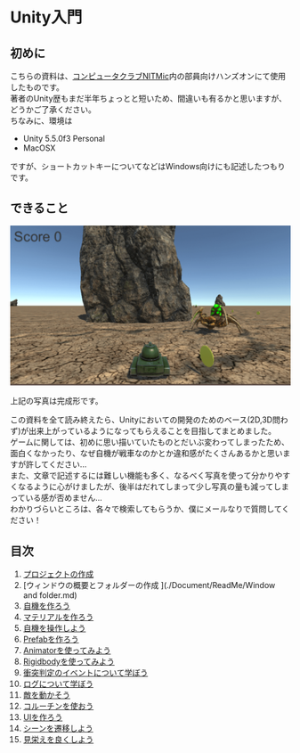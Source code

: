 # Unity入門
## 初めに
こちらの資料は、[コンピュータクラブNITMic](http://nitmic.club.nitech.ac.jp/)内の部員向けハンズオンにて使用したものです。  
著者のUnity歴もまだ半年ちょっとと短いため、間違いも有るかと思いますが、どうかご了承ください。  
ちなみに、環境は
* Unity 5.5.0f3 Personal
* MacOSX

ですが、ショートカットキーについてなどはWindows向けにも記述したつもりです。

## できること
![img](./Document/Images/image.png)

上記の写真は完成形です。  

この資料を全て読み終えたら、Unityにおいての開発のためのベース(2D,3D問わず)が出来上がっているようになってもらえることを目指してまとめました。  
ゲームに関しては、初めに思い描いていたものとだいぶ変わってしまったため、面白くなかったり、なぜ自機が戦車なのかとか違和感がたくさんあるかと思いますが許してください…  
また、文章で記述するには難しい機能も多く、なるべく写真を使って分かりやすくなるように心がけましたが、後半はだれてしまって少し写真の量も減ってしまっている感が否めません…  
わかりづらいところは、各々で検索してもらうか、僕にメールなりで質問してください！

## 目次
1. [プロジェクトの作成](./Document/ReadMe/MakeProject.md)
2. [ウィンドウの概要とフォルダーの作成  ](./Document/ReadMe/Window and folder.md)
3. [自機を作ろう](./Document/ReadMe/MakePlayer.md)
4. [マテリアルを作ろう](./Document/ReadMe/MakeMaterial.md)
5. [自機を操作しよう](./Document/ReadMe/ControllPlayer.md)
6. [Prefabを作ろう](./Document/ReadMe/MakePrefab.md)
7. [Animatorを使ってみよう](./Document/ReadMe/UseAnimator.md)
8. [Rigidbodyを使ってみよう](./Document/ReadMe/UseRigidbody.md)
9. [衝突判定のイベントについて学ぼう](./Document/ReadMe/LearnBounds.md)
10. [ログについて学ぼう](./Document/ReadMe/LearnDebug.md)
11. [敵を動かそう](./Document/ReadMe/MakeEnemy.md)
12. [コルーチンを使おう](./Document/ReadMe/UseCorou.md)
13. [UIを作ろう](./Document/ReadMe/MakeUI.md)
14. [シーンを遷移しよう](./Document/ReadMe/UseScene.md)
15. [見栄えを良くしよう](./Document/ReadMe/UseAsset.md)
